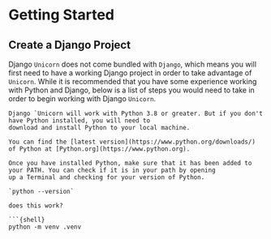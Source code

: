 # Getting Started

## Create a Django Project

Django `Unicorn` does not come bundled with `Django`, which means you will first need to have a working
Django project in order to take advantage of `Unicorn`. While it is recommended that you have some experience
working with Python and Django, below is a list of steps you would need to take in order to begin working with
Django `Unicorn`.

```{dropdown} Install the latest version of Python
Django `Unicorn will work with Python 3.8 or greater. But if you don't have Python installed, you will need to
download and install Python to your local machine.

You can find the [latest version](https://www.python.org/downloads/) of Python at [Python.org](https://www.python.org).

Once you have installed Python, make sure that it has been added to your PATH. You can check if it is in your path by opening
up a Terminal and checking for your version of Python.

`python --version`

```

```{dropdown} Create a virtual environment
does this work?

```{shell}
python -m venv .venv
```
```